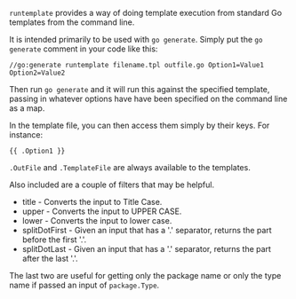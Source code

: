 `runtemplate` provides a way of doing template execution from standard Go templates from the command line.

It is intended primarily to be used with `go generate`. Simply put the `go generate` comment in your code like this:

`//go:generate runtemplate filename.tpl outfile.go Option1=Value1 Option2=Value2`

Then run `go generate` and it will run this against the specified template,
passing in whatever options have have been specified on the command line as a map.

In the template file, you can then access them simply by their keys. For instance:

`{{ .Option1 }}`

`.OutFile` and `.TemplateFile` are always available to the templates.

Also included are a couple of filters that may be helpful.

* title - Converts the input to Title Case.
* upper - Converts the input to UPPER CASE.
* lower - Converts the input to lower case.
* splitDotFirst - Given an input that has a '.' separator, returns the part before the first '.'.
* splitDotLast - Given an input that has a '.' separator, returns the part after the last '.'.

The last two are useful for getting only the package name or only the type name if passed an input of `package.Type`.
